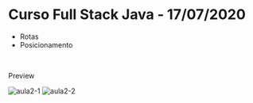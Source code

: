 # Curso Full Stack Java - 17/07/2020
<ul>
  <li>Rotas</li>
  <li>Posicionamento</li>
</ul>
<br>
<p>Preview</p>
<img src="https://i.ibb.co/vJYdH17/aula2-1.png" alt="aula2-1" border="0">
<img src ="https://i.ibb.co/BqnM3D8/aula2-2.png" alt="aula2-2" border="0">

